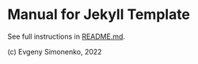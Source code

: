 Manual for Jekyll Template
==========================

See full instructions in [README.md](../README.md).

(c) Evgeny Simonenko, 2022
